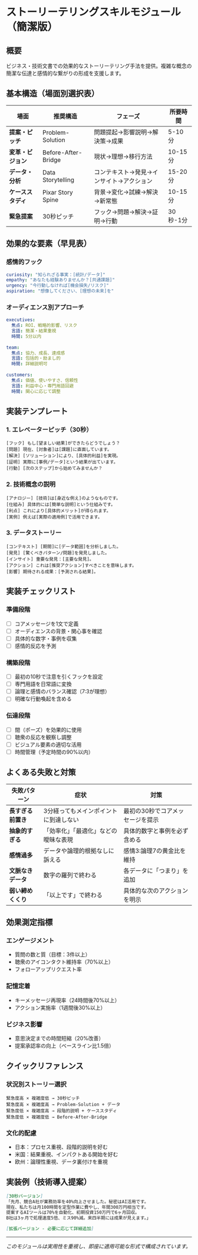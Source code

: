 # ストーリーテリングスキルモジュール（簡潔版）

## 概要
ビジネス・技術文書での効果的なストーリーテリング手法を提供。複雑な概念の簡潔な伝達と感情的な繋がりの形成を支援します。

## 基本構造（場面別選択表）

| 場面 | 推奨構造 | フェーズ | 所要時間 |
|------|----------|----------|----------|
| **提案・ピッチ** | Problem-Solution | 問題提起→影響説明→解決策→成果 | 5-10分 |
| **変革・ビジョン** | Before-After-Bridge | 現状→理想→移行方法 | 10-15分 |
| **データ・分析** | Data Storytelling | コンテキスト→発見→インサイト→アクション | 15-20分 |
| **ケーススタディ** | Pixar Story Spine | 背景→変化→試練→解決→新常態 | 10-15分 |
| **緊急提案** | 30秒ピッチ | フック→問題→解決→証明→行動 | 30秒-1分 |

## 効果的な要素（早見表）

### 感情的フック
```yaml
curiosity: "知られざる事実：[統計/データ]"
empathy: "あなたも経験ありませんか？[共通課題]"
urgency: "今行動しなければ[機会損失/リスク]"
aspiration: "想像してください、[理想の未来]を"
```

### オーディエンス別アプローチ
```yaml
executives:
  焦点: ROI、戦略的影響、リスク
  言語: 簡潔・結果重視
  時間: 5分以内
  
team:
  焦点: 協力、成長、達成感
  言語: 包括的・励まし的
  時間: 詳細説明可
  
customers:
  焦点: 価値、使いやすさ、信頼性
  言語: 利益中心・専門用語回避
  時間: 関心に応じて調整
```

## 実装テンプレート

### 1. エレベーターピッチ（30秒）
```
[フック] もし[望ましい結果]ができたらどうでしょう？
[問題] 現在、[対象者]は[課題]に直面しています。
[解決] [ソリューション]により、[具体的利益]を実現。
[証明] 実際に[事例/データ]という結果が出ています。
[行動] [次のステップ]から始めてみませんか？
```

### 2. 技術概念の説明
```
[アナロジー] [技術]は[身近な例え]のようなものです。
[仕組み] 具体的には[簡単な説明]という仕組みです。
[利点] これにより[具体的メリット]が得られます。
[実例] 例えば[実際の適用例]で活用できます。
```

### 3. データストーリー
```
[コンテキスト] [期間]に[データ範囲]を分析しました。
[発見] [驚くべきパターン/問題]を発見しました。
[インサイト] 重要な発見：[主要な発見]。
[アクション] これは[推奨アクション]すべきことを意味します。
[影響] 期待される成果：[予測される結果]。
```

## 実装チェックリスト

### 準備段階
- [ ] コアメッセージを1文で定義
- [ ] オーディエンスの背景・関心事を確認
- [ ] 具体的な数字・事例を収集
- [ ] 感情的反応を予測

### 構築段階
- [ ] 最初の10秒で注意を引くフックを設定
- [ ] 専門用語を日常語に変換
- [ ] 論理と感情のバランス確認（7:3が理想）
- [ ] 明確な行動喚起を含める

### 伝達段階
- [ ] 間（ポーズ）を効果的に使用
- [ ] 聴衆の反応を観察し調整
- [ ] ビジュアル要素の適切な活用
- [ ] 時間管理（予定時間の90%以内）

## よくある失敗と対策

| 失敗パターン | 症状 | 対策 |
|-------------|------|------|
| **長すぎる前置き** | 3分経ってもメインポイントに到達しない | 最初の30秒でコアメッセージを提示 |
| **抽象的すぎる** | 「効率化」「最適化」などの曖昧な表現 | 具体的数字と事例を必ず含める |
| **感情過多** | データや論理的根拠なしに訴える | 感情3:論理7の黄金比を維持 |
| **文脈なきデータ** | 数字の羅列で終わる | 各データに「つまり」を追加 |
| **弱い締めくくり** | 「以上です」で終わる | 具体的な次のアクションを明示 |

## 効果測定指標

### エンゲージメント
- 質問の数と質（目標：3件以上）
- 聴衆のアイコンタクト維持率（70%以上）
- フォローアップリクエスト率

### 記憶定着
- キーメッセージ再現率（24時間後70%以上）
- アクション実施率（1週間後30%以上）

### ビジネス影響
- 意思決定までの時間短縮（20%改善）
- 提案承認率の向上（ベースライン比1.5倍）

## クイックリファレンス

### 状況別ストーリー選択
```
緊急度高 × 複雑度低 → 30秒ピッチ
緊急度高 × 複雑度高 → Problem-Solution + データ
緊急度低 × 複雑度高 → 段階的説明 + ケーススタディ
緊急度低 × 複雑度低 → Before-After-Bridge
```

### 文化的配慮
- 日本：プロセス重視、段階的説明を好む
- 米国：結果重視、インパクトある開始を好む
- 欧州：論理性重視、データ裏付けを重視

## 実装例（技術導入提案）

```markdown
[30秒バージョン]
「先月、競合A社が業務効率を40%向上させました。秘密はAI活用です。
現在、私たちは月100時間を定型作業に費やし、年間300万円相当です。
提案するAIツールは70%を自動化、初期投資150万円で6ヶ月回収。
B社は3ヶ月で処理速度5倍、ミス90%減。来四半期には成果が見えます。」

[拡張バージョン - 必要に応じて詳細追加]
```

---
*このモジュールは実用性を重視し、即座に適用可能な形式で構成されています。*